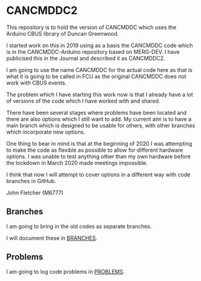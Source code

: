 # CANCMDDC2
 
This repository is to hold the version of CANCMDDC which uses the Arduino CBUS library of Duncan Greenwood.

I started work on this in 2019 using as a basis the CANCMDDC code which is in the CANCMDDC-Arduino repository based on MERG-DEV. I have publicised this in the Journal and described it as CANCMDDC2.

I am going to use the name CANCMDDC for the actual code here as that is what it is going to be called in FCU as the original CANCMDDC does not work with CBUS events.

The problem which I have starting this work now is that I already have a lot of versions of the code which I have worked with and shared.

There have been several stages where problems have been located and there are also options which I still want to add. My current aim is to have a main branch which is designed to be usable for others, with other branches which incorporate new options.

One thing to bear in mind is that at the beginning of 2020 I was attempting to make the code as flexible as possible to allow for different hardware options. I was unable to test anything other than my own hardware before the lockdown in March 2020 made meetings impossible.

I think that now I will attempt to cover options in a different way with code branches in GitHub.

John Fletcher (M6777)

## Branches

I am going to bring in the old codes as separate branches.

I will document these in [BRANCHES](BRANCHES.md).

## Problems

I am going to log code problems in [PROBLEMS](PROBLEMS.md).

